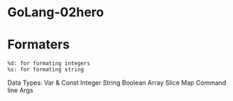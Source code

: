 # GoLang-02hero
# Formaters
    %d: for formating integers
    %s: for formating string

Data Types:
    Var & Const
    Integer
    String
    Boolean
    Array
    Slice
    Map
Command line Args